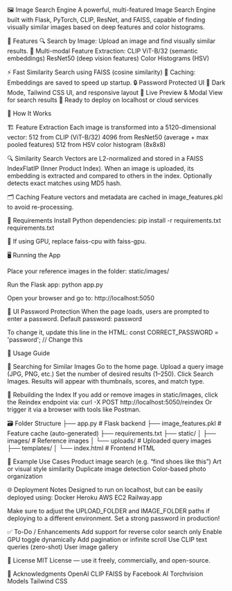 🖼️ Image Search Engine
A powerful, multi-featured Image Search Engine built with Flask, PyTorch, CLIP, ResNet, and FAISS, capable of finding visually similar images based on deep features and color histograms.

📸 Features
🔍 Search by Image: Upload an image and find visually similar results.
🤖 Multi-modal Feature Extraction:
CLIP ViT-B/32 (semantic embeddings)
ResNet50 (deep vision features)
Color Histograms (HSV)

⚡ Fast Similarity Search using FAISS (cosine similarity)
💾 Caching: Embeddings are saved to speed up startup.
🔒 Password Protected UI
🎨 Dark Mode, Tailwind CSS UI, and responsive layout
🔁 Live Preview & Modal View for search results
🚀 Ready to deploy on localhost or cloud services

🧠 How It Works

🏗 Feature Extraction
Each image is transformed into a 5120-dimensional vector:
512 from CLIP (ViT-B/32)
4096 from ResNet50 (average + max pooled features)
512 from HSV color histogram (8x8x8)

🔍 Similarity Search
Vectors are L2-normalized and stored in a FAISS IndexFlatIP (Inner Product Index).
When an image is uploaded, its embedding is extracted and compared to others in the index.
Optionally detects exact matches using MD5 hash.

🗂 Caching
Feature vectors and metadata are cached in image_features.pkl to avoid re-processing.

🧰 Requirements
Install Python dependencies:
pip install -r requirements.txt
requirements.txt

🔧 If using GPU, replace faiss-cpu with faiss-gpu.

🖥️ Running the App

Place your reference images in the folder:
static/images/

Run the Flask app:
python app.py

Open your browser and go to:
http://localhost:5050

🔐 UI Password Protection
When the page loads, users are prompted to enter a password.
Default password: password

To change it, update this line in the HTML:
const CORRECT_PASSWORD = 'password'; // Change this

🧪 Usage Guide

🔎 Searching for Similar Images
Go to the home page.
Upload a query image (JPG, PNG, etc.)
Set the number of desired results (1–250).
Click Search Images.
Results will appear with thumbnails, scores, and match type.

🔁 Rebuilding the Index
If you add or remove images in static/images, click the Reindex endpoint via:
curl -X POST http://localhost:5050/reindex
Or trigger it via a browser with tools like Postman.

🗃 Folder Structure
├── app.py                    # Flask backend
├── image_features.pkl        # Feature cache (auto-generated)
├── requirements.txt
├── static/
│   ├── images/               # Reference images
│   └── uploads/              # Uploaded query images
├── templates/
│   └── index.html            # Frontend HTML

📸 Example Use Cases
Product image search (e.g. “find shoes like this”)
Art or visual style similarity
Duplicate image detection
Color-based photo organization

🌐 Deployment Notes
Designed to run on localhost, but can be easily deployed using:
Docker
Heroku
AWS EC2
Railway.app

Make sure to adjust the UPLOAD_FOLDER and IMAGE_FOLDER paths if deploying to a different environment.
Set a strong password in production!

✅ To-Do / Enhancements
 Add support for reverse color search only
 Enable GPU toggle dynamically
 Add pagination or infinite scroll
 Use CLIP text queries (zero-shot)
 User image gallery

📃 License
MIT License — use it freely, commercially, and open-source.

🙌 Acknowledgments
OpenAI CLIP
FAISS by Facebook AI
Torchvision Models
Tailwind CSS